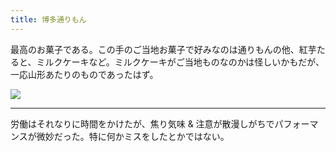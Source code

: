 ```yaml
---
title: 博多通りもん
---
```


最高のお菓子である。この手のご当地お菓子で好みなのは通りもんの他、紅芋たると、ミルクケーキなど。ミルクケーキがご当地ものなのかは怪しいかもだが、一応山形あたりのものであったはず。

![](https://photos.old.apkas.net/medium/202508/20250827-1R300210.webp)

---

労働はそれなりに時間をかけたが、焦り気味 & 注意が散漫しがちでパフォーマンスが微妙だった。特に何かミスをしたとかではない。
